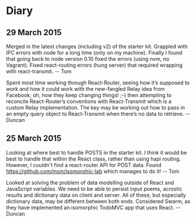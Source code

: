 Diary
=====

## 29 March 2015

Merged in the latest changes (including v2) of the starter kit. Grappled with IPC errors with node for a long time (only on my machine). Finally I found that going back to node version 0.10 fixed the errors (using nvm, no Vagrant). Fixed react-routing errors (hung server) that required wrapping with react-transmit.
 -- Tom

Spent most time working through React-Router, seeing how it’s supposed to work and how it could work with the new-fangled Relay idea from Facebook; oh, how they keep changing things! ;-) then attempting to reconcile React-Router’s conventions with React-Transmit which is a custom Relay implementation. The key may be working out how to pass in an empty query object to React-Transmit when there’s no data to retrieve.
 -- Duncan

## 25 March 2015

Looking at where best to handle POSTS in the starter kit. I think it
would be best to handle that within the React class, rather than using
hapi routing. However, I couldn't find a react-router API for POST data.
Found https://github.com/insin/isomorphic-lab which manages to do it!
 -- Tom

Looked at solving the problem of data modelling outside of React and JavaScript variables. We need to be able to persist input poems, acrostic results and dictionary data on client and server. All of these, but especially dictionary data, may be different between both ends. Considered Swarm, as they have implemented an isomorphic TodoMVC app that uses React.
 -- Duncan
